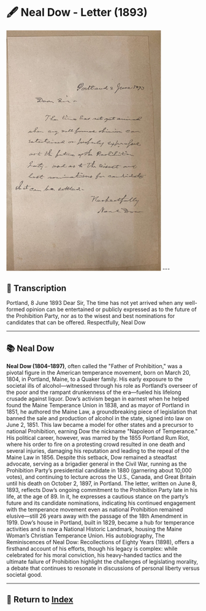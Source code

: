 # 🖋️ Neal Dow - Letter (1893)

<img src="assets/Dow_Letter.jpg" alt="Dow Letter" style="max-width: 80%; height: auto;"/>
---

## 📜 Transcription

Portland, 8 June 1893
Dear Sir,
The time has not yet arrived when any well-formed opinion can be entertained or publicly expressed as to the future of the Prohibition Party, nor as to the wisest and best nominations for candidates that can be offered.
Respectfully,
Neal Dow




---

## 📚 Neal Dow

**Neal Dow (1804–1897)**, often called the "Father of Prohibition," was a pivotal figure in the American temperance movement, born on March 20, 1804, in Portland, Maine, to a Quaker family. His early exposure to the societal ills of alcohol—witnessed through his role as Portland’s overseer of the poor and the rampant drunkenness of the era—fueled his lifelong crusade against liquor. Dow’s activism began in earnest when he helped found the Maine Temperance Union in 1838, and as mayor of Portland in 1851, he authored the Maine Law, a groundbreaking piece of legislation that banned the sale and production of alcohol in the state, signed into law on June 2, 1851. This law became a model for other states and a precursor to national Prohibition, earning Dow the nickname "Napoleon of Temperance." His political career, however, was marred by the 1855 Portland Rum Riot, where his order to fire on a protesting crowd resulted in one death and several injuries, damaging his reputation and leading to the repeal of the Maine Law in 1856. Despite this setback, Dow remained a steadfast advocate, serving as a brigadier general in the Civil War, running as the Prohibition Party’s presidential candidate in 1880 (garnering about 10,000 votes), and continuing to lecture across the U.S., Canada, and Great Britain until his death on October 2, 1897, in Portland.
The letter, written on June 8, 1893, reflects Dow’s ongoing commitment to the Prohibition Party late in his life, at the age of 89. In it, he expresses a cautious stance on the party’s future and its candidate nominations, indicating his continued engagement with the temperance movement even as national Prohibition remained elusive—still 26 years away with the passage of the 18th Amendment in 1919. Dow’s house in Portland, built in 1829, became a hub for temperance activities and is now a National Historic Landmark, housing the Maine Woman’s Christian Temperance Union. His autobiography, The Reminiscences of Neal Dow: Recollections of Eighty Years (1898), offers a firsthand account of his efforts, though his legacy is complex: while celebrated for his moral conviction, his heavy-handed tactics and the ultimate failure of Prohibition highlight the challenges of legislating morality, a debate that continues to resonate in discussions of personal liberty versus societal good.

---

## 🔗 Return to [Index](index.md)
